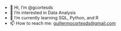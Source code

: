 - 👋 Hi, I’m @gcortesds
- 👀 I’m interested in Data Analysis
- 🌱 I’m currently learning SQL, Python, and R
- 📫 How to reach me: guillermocortesds@gmail.com
